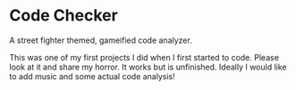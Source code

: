 # Code Checker

A street fighter themed, gameified code analyzer.

This was one of my first projects I did when I first started to code. Please look at it and share my horror. It works but is unfinished. Ideally I would like to add music and some actual code analysis!
